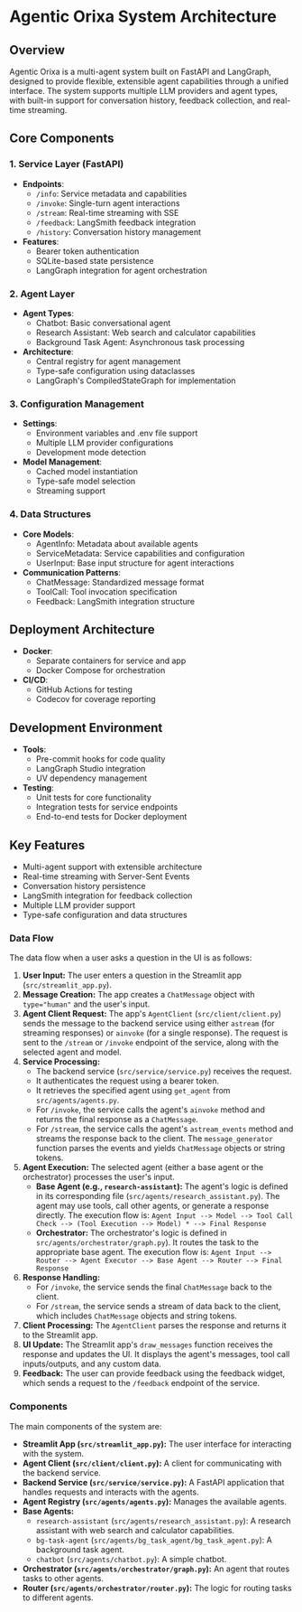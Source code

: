 # Agentic Orixa System Architecture

## Overview
Agentic Orixa is a multi-agent system built on FastAPI and LangGraph, designed to provide flexible, extensible agent capabilities through a unified interface. The system supports multiple LLM providers and agent types, with built-in support for conversation history, feedback collection, and real-time streaming.

## Core Components

### 1. Service Layer (FastAPI)
- **Endpoints**:
  - `/info`: Service metadata and capabilities
  - `/invoke`: Single-turn agent interactions
  - `/stream`: Real-time streaming with SSE
  - `/feedback`: LangSmith feedback integration
  - `/history`: Conversation history management
- **Features**:
  - Bearer token authentication
  - SQLite-based state persistence
  - LangGraph integration for agent orchestration

### 2. Agent Layer
- **Agent Types**:
  - Chatbot: Basic conversational agent
  - Research Assistant: Web search and calculator capabilities
  - Background Task Agent: Asynchronous task processing
- **Architecture**:
  - Central registry for agent management
  - Type-safe configuration using dataclasses
  - LangGraph's CompiledStateGraph for implementation

### 3. Configuration Management
- **Settings**:
  - Environment variables and .env file support
  - Multiple LLM provider configurations
  - Development mode detection
- **Model Management**:
  - Cached model instantiation
  - Type-safe model selection
  - Streaming support

### 4. Data Structures
- **Core Models**:
  - AgentInfo: Metadata about available agents
  - ServiceMetadata: Service capabilities and configuration
  - UserInput: Base input structure for agent interactions
- **Communication Patterns**:
  - ChatMessage: Standardized message format
  - ToolCall: Tool invocation specification
  - Feedback: LangSmith integration structure

## Deployment Architecture
- **Docker**:
  - Separate containers for service and app
  - Docker Compose for orchestration
- **CI/CD**:
  - GitHub Actions for testing
  - Codecov for coverage reporting

## Development Environment
- **Tools**:
  - Pre-commit hooks for code quality
  - LangGraph Studio integration
  - UV dependency management
- **Testing**:
  - Unit tests for core functionality
  - Integration tests for service endpoints
  - End-to-end tests for Docker deployment

## Key Features
- Multi-agent support with extensible architecture
- Real-time streaming with Server-Sent Events
- Conversation history persistence
- LangSmith integration for feedback collection
- Multiple LLM provider support
- Type-safe configuration and data structures


### Data Flow

The data flow when a user asks a question in the UI is as follows:

1.  **User Input:** The user enters a question in the Streamlit app (`src/streamlit_app.py`).
2.  **Message Creation:** The app creates a `ChatMessage` object with `type="human"` and the user's input.
3.  **Agent Client Request:** The app's `AgentClient` (`src/client/client.py`) sends the message to the backend service using either `astream` (for streaming responses) or `ainvoke` (for a single response). The request is sent to the `/stream` or `/invoke` endpoint of the service, along with the selected agent and model.
4.  **Service Processing:**
    *   The backend service (`src/service/service.py`) receives the request.
    *   It authenticates the request using a bearer token.
    *   It retrieves the specified agent using `get_agent` from `src/agents/agents.py`.
    *   For `/invoke`, the service calls the agent's `ainvoke` method and returns the final response as a `ChatMessage`.
    *   For `/stream`, the service calls the agent's `astream_events` method and streams the response back to the client. The `message_generator` function parses the events and yields `ChatMessage` objects or string tokens.
5.  **Agent Execution:** The selected agent (either a base agent or the orchestrator) processes the user's input.
    *   **Base Agent (e.g., `research-assistant`):** The agent's logic is defined in its corresponding file (`src/agents/research_assistant.py`). The agent may use tools, call other agents, or generate a response directly. The execution flow is: `Agent Input --> Model --> Tool Call Check --> (Tool Execution --> Model) * --> Final Response`
    *   **Orchestrator:** The orchestrator's logic is defined in `src/agents/orchestrator/graph.py`). It routes the task to the appropriate base agent. The execution flow is: `Agent Input --> Router --> Agent Executor --> Base Agent --> Router --> Final Response`
6.  **Response Handling:**
    *   For `/invoke`, the service sends the final `ChatMessage` back to the client.
    *   For `/stream`, the service sends a stream of data back to the client, which includes `ChatMessage` objects and string tokens.
7.  **Client Processing:** The `AgentClient` parses the response and returns it to the Streamlit app.
8.  **UI Update:** The Streamlit app's `draw_messages` function receives the response and updates the UI. It displays the agent's messages, tool call inputs/outputs, and any custom data.
9.  **Feedback:** The user can provide feedback using the feedback widget, which sends a request to the `/feedback` endpoint of the service.

### Components

The main components of the system are:

*   **Streamlit App (`src/streamlit_app.py`):** The user interface for interacting with the system.
*   **Agent Client (`src/client/client.py`):** A client for communicating with the backend service.
*   **Backend Service (`src/service/service.py`):** A FastAPI application that handles requests and interacts with the agents.
*   **Agent Registry (`src/agents/agents.py`):** Manages the available agents.
*   **Base Agents:**
    *   `research-assistant` (`src/agents/research_assistant.py`): A research assistant with web search and calculator capabilities.
    *   `bg-task-agent` (`src/agents/bg_task_agent/bg_task_agent.py`): A background task agent.
    *   `chatbot` (`src/agents/chatbot.py`): A simple chatbot.
*   **Orchestrator (`src/agents/orchestrator/graph.py`):** An agent that routes tasks to other agents.
*   **Router (`src/agents/orchestrator/router.py`):** The logic for routing tasks to different agents.